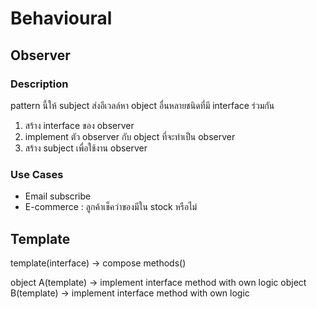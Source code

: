 # Behavioural

## Observer
### Description
pattern นี้ให้ subject ส่งอีเวลล์หา object อื่นหลายชนิดที่มี interface ร่วมกัน
1. สร้าง interface ของ observer
2. implement ตัว observer กับ object ที่จะทำเป็น observer
3. สร้าง subject เพื่อใช้งาน observer
### Use Cases
- Email subscribe
- E-commerce : ลูกค้าเช็คว่าของมีใน stock หรือไม่

## Template
template(interface) -> compose methods()

object A(template) -> implement interface method with own logic
object B(template) -> implement interface method with own logic
